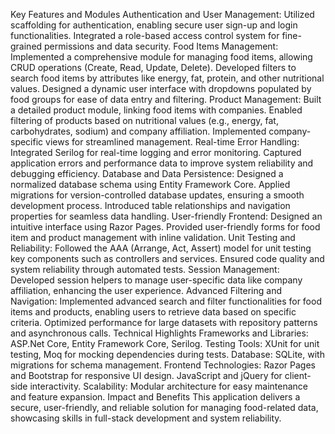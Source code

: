 Key Features and Modules
Authentication and User Management:
Utilized scaffolding for authentication, enabling secure user sign-up and login functionalities.
Integrated a role-based access control system for fine-grained permissions and data security.
Food Items Management:
Implemented a comprehensive module for managing food items, allowing CRUD operations (Create, Read, Update, Delete).
Developed filters to search food items by attributes like energy, fat, protein, and other nutritional values.
Designed a dynamic user interface with dropdowns populated by food groups for ease of data entry and filtering.
Product Management:
Built a detailed product module, linking food items with companies.
Enabled filtering of products based on nutritional values (e.g., energy, fat, carbohydrates, sodium) and company affiliation.
Implemented company-specific views for streamlined management.
Real-time Error Handling:
Integrated Serilog for real-time logging and error monitoring.
Captured application errors and performance data to improve system reliability and debugging efficiency.
Database and Data Persistence:
Designed a normalized database schema using Entity Framework Core.
Applied migrations for version-controlled database updates, ensuring a smooth development process.
Introduced table relationships and navigation properties for seamless data handling.
User-friendly Frontend:
Designed an intuitive interface using Razor Pages.
Provided user-friendly forms for food item and product management with inline validation.
Unit Testing and Reliability:
Followed the AAA (Arrange, Act, Assert) model for unit testing key components such as controllers and services.
Ensured code quality and system reliability through automated tests.
Session Management:
Developed session helpers to manage user-specific data like company affiliation, enhancing the user experience.
Advanced Filtering and Navigation:
Implemented advanced search and filter functionalities for food items and products, enabling users to retrieve data based on specific criteria.
Optimized performance for large datasets with repository patterns and asynchronous calls.
Technical Highlights
Frameworks and Libraries: ASP.Net Core, Entity Framework Core, Serilog.
Testing Tools: XUnit for unit testing, Moq for mocking dependencies during tests.
Database: SQLite, with migrations for schema management.
Frontend Technologies: Razor Pages and Bootstrap for responsive UI design. JavaScript and jQuery for client-side interactivity.
Scalability: Modular architecture for easy maintenance and feature expansion.
Impact and Benefits
This application delivers a secure, user-friendly, and reliable solution for managing food-related data, showcasing skills in full-stack development and system reliability.

